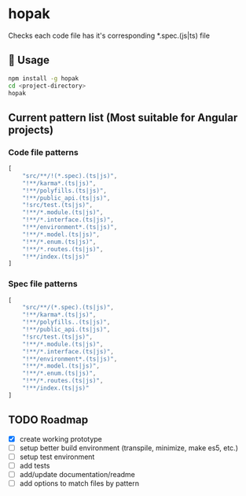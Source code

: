 # hopak

Checks each code file has it's corresponding *.spec.(js|ts) file 

## 🔨 Usage

```bash
npm install -g hopak
cd <project-directory>
hopak
```

## Current pattern list (Most suitable for Angular projects)

### Code file patterns

```JavaScript
[
    "src/**/!(*.spec).(ts|js)",
    "!**/karma*.(ts|js)",
    "!**/polyfills.(ts|js)",
    "!**/public_api.(ts|js)",
    "!src/test.(ts|js)",
    "!**/*.module.(ts|js)",
    "!**/*.interface.(ts|js)",
    "!**/environment*.(ts|js)",
    "!**/*.model.(ts|js)",
    "!**/*.enum.(ts|js)",
    "!**/*.routes.(ts|js)",
    "!**/index.(ts|js)"
]
```

### Spec file patterns

```JavaScript
[
    "src/**/(*.spec).(ts|js)",
    "!**/karma*.(ts|js)",
    "!**/polyfills..(ts|js)",
    "!**/public_api.(ts|js)",
    "!src/test.(ts|js)",
    "!**/*.module.(ts|js)",
    "!**/*.interface.(ts|js)",
    "!**/environment*.(ts|js)",
    "!**/*.model.(ts|js)",
    "!**/*.enum.(ts|js)",
    "!**/*.routes.(ts|js)",
    "!**/index.(ts|js)"
]
```

## TODO Roadmap

- [x] create working prototype
- [ ] setup better build environment (transpile, minimize, make es5, etc.)
- [ ] setup test environment
- [ ] add tests
- [ ] add/update documentation/readme
- [ ] add options to match files by pattern
